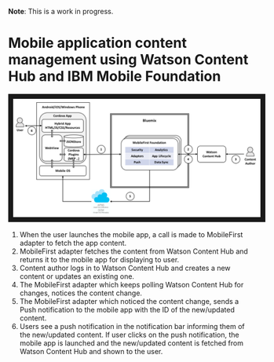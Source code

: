 **Note**: This is a work in progress.

# Mobile application content management using Watson Content Hub and IBM Mobile Foundation

<img src="doc/source/images/Architecture.png" alt="Architecture diagram" width="1200" border="10" />

1. When the user launches the mobile app, a call is made to MobileFirst adapter to fetch the app content.
2. MobileFirst adapter fetches the content from Watson Content Hub and returns it to the mobile app for displaying to user.
3. Content author logs in to Watson Content Hub and creates a new content or updates an existing one.
4. The MobileFirst adapter which keeps polling Watson Content Hub for changes, notices the content change.
5. The MobileFirst adapter which noticed the content change, sends a Push notification to the mobile app with the ID of the new/updated content.
6. Users see a push notification in the notification bar informing them of the new/updated content. If user clicks on the push notification, the mobile app is launched and the new/updated content is fetched from Watson Content Hub and shown to the user.
